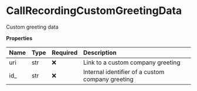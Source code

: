 # CallRecordingCustomGreetingData

Custom greeting data

**Properties**

| Name | Type | Required | Description                                      |
| :--- | :--- | :------- | :----------------------------------------------- |
| uri  | str  | ❌       | Link to a custom company greeting                |
| id\_ | str  | ❌       | Internal identifier of a custom company greeting |

<!-- This file was generated by liblab | https://liblab.com/ -->
